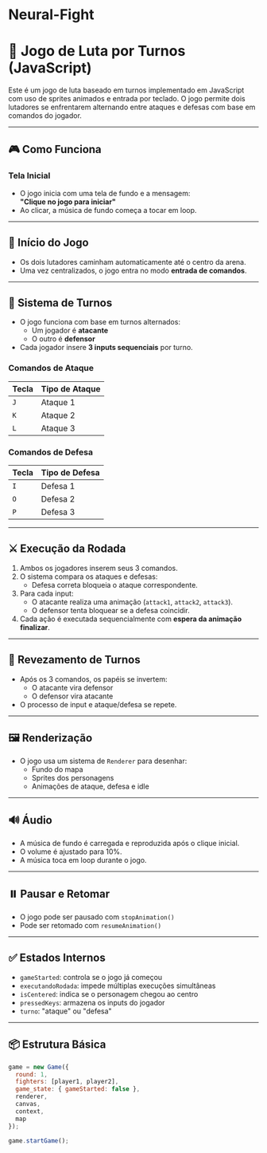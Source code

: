 # Neural-Fight


# 🥋 Jogo de Luta por Turnos (JavaScript)

Este é um jogo de luta baseado em turnos implementado em JavaScript com uso de sprites animados e entrada por teclado. O jogo permite dois lutadores se enfrentarem alternando entre ataques e defesas com base em comandos do jogador.

---

## 🎮 Como Funciona

### Tela Inicial
- O jogo inicia com uma tela de fundo e a mensagem:  
  **"Clique no jogo para iniciar"**
- Ao clicar, a música de fundo começa a tocar em loop.

---

## 🚀 Início do Jogo
- Os dois lutadores caminham automaticamente até o centro da arena.
- Uma vez centralizados, o jogo entra no modo **entrada de comandos**.

---

## 🎯 Sistema de Turnos

- O jogo funciona com base em turnos alternados:
  - Um jogador é **atacante**
  - O outro é **defensor**
- Cada jogador insere **3 inputs sequenciais** por turno.

### Comandos de Ataque
| Tecla | Tipo de Ataque |
|-------|----------------|
| `J`   | Ataque 1       |
| `K`   | Ataque 2       |
| `L`   | Ataque 3       |

### Comandos de Defesa
| Tecla | Tipo de Defesa |
|-------|----------------|
| `I`   | Defesa 1       |
| `O`   | Defesa 2       |
| `P`   | Defesa 3       |

---

## ⚔️ Execução da Rodada

1. Ambos os jogadores inserem seus 3 comandos.
2. O sistema compara os ataques e defesas:
   - Defesa correta bloqueia o ataque correspondente.
3. Para cada input:
   - O atacante realiza uma animação (`attack1`, `attack2`, `attack3`).
   - O defensor tenta bloquear se a defesa coincidir.
4. Cada ação é executada sequencialmente com **espera da animação finalizar**.

---

## 🔁 Revezamento de Turnos

- Após os 3 comandos, os papéis se invertem:
  - O atacante vira defensor
  - O defensor vira atacante
- O processo de input e ataque/defesa se repete.

---

## 🖼️ Renderização

- O jogo usa um sistema de `Renderer` para desenhar:
  - Fundo do mapa
  - Sprites dos personagens
  - Animações de ataque, defesa e idle

---

## 🔊 Áudio

- A música de fundo é carregada e reproduzida após o clique inicial.
- O volume é ajustado para 10%.
- A música toca em loop durante o jogo.

---

## ⏸️ Pausar e Retomar

- O jogo pode ser pausado com `stopAnimation()`
- Pode ser retomado com `resumeAnimation()`

---

## ✅ Estados Internos

- `gameStarted`: controla se o jogo já começou
- `executandoRodada`: impede múltiplas execuções simultâneas
- `isCentered`: indica se o personagem chegou ao centro
- `pressedKeys`: armazena os inputs do jogador
- `turno`: "ataque" ou "defesa"

---

## 📦 Estrutura Básica

```js
game = new Game({
  round: 1,
  fighters: [player1, player2],
  game_state: { gameStarted: false },
  renderer,
  canvas,
  context,
  map
});

game.startGame();